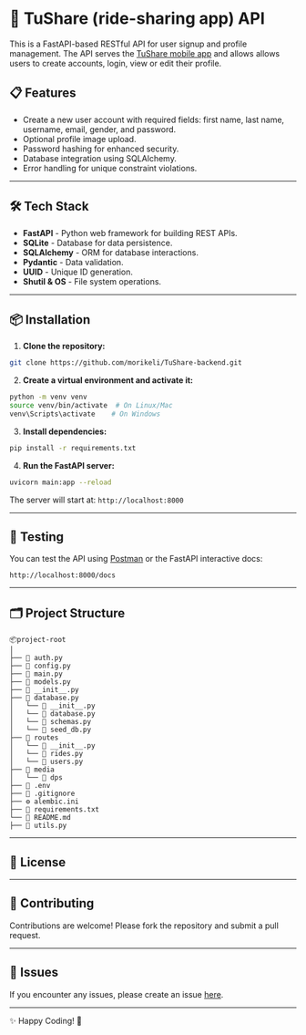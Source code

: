 # 🚀 TuShare (ride-sharing app) API

This is a FastAPI-based RESTful API for user signup and profile management. The API serves the [TuShare mobile app](https://github.com/morikeli/TuShare) and allows allows users to create accounts, login, view or edit their profile. 

## 📋 Features

- Create a new user account with required fields: first name, last name, username, email, gender, and password.
- Optional profile image upload.
- Password hashing for enhanced security.
- Database integration using SQLAlchemy.
- Error handling for unique constraint violations.

---

## 🛠️ Tech Stack

- **FastAPI** - Python web framework for building REST APIs.
- **SQLite** - Database for data persistence.
- **SQLAlchemy** - ORM for database interactions.
- **Pydantic** - Data validation.
- **UUID** - Unique ID generation.
- **Shutil & OS** - File system operations.

---

## 📦 Installation

1. **Clone the repository:**

```bash
git clone https://github.com/morikeli/TuShare-backend.git
```

2. **Create a virtual environment and activate it:**

```bash
python -m venv venv
source venv/bin/activate  # On Linux/Mac
venv\Scripts\activate    # On Windows
```

3. **Install dependencies:**

```bash
pip install -r requirements.txt
```

4. **Run the FastAPI server:**

```bash
uvicorn main:app --reload
```

The server will start at: `http://localhost:8000`

---

## 🧪 Testing

You can test the API using [Postman](https://www.postman.com/) or the FastAPI interactive docs:

```
http://localhost:8000/docs
```

---

## 🗂️ Project Structure

```
📦project-root
│
├── 📄 auth.py
├── 📄 config.py
├── 📄 main.py
├── 📄 models.py
├── 📄 __init__.py
├── 📄 database.py
│   └── 📄 __init__.py
│   └── 📄 database.py
│   └── 📄 schemas.py
│   └── 📄 seed_db.py
├── 📄 routes
│   └── 📄 __init__.py
│   └── 📄 rides.py
│   └── 📄 users.py
├── 📂 media
│   └── 📂 dps
├── 📄 .env
├── 📄 .gitignore
├── ⚙️ alembic.ini
├── 📄 requirements.txt
└── 📄 README.md
├── 📄 utils.py
```

---

## 📌 License

---

## 🤝 Contributing

Contributions are welcome! Please fork the repository and submit a pull request.

---

## 🐛 Issues

If you encounter any issues, please create an issue [here](https://github.com/morikeli/TuShare-backend/issues).

---

✨ Happy Coding! 🚀

